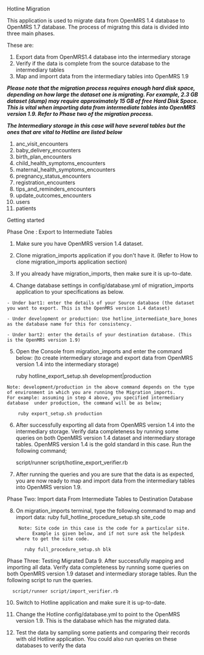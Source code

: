 Hotline Migration

This application is used to migrate data from OpenMRS 1.4 database to OpenMRS 1.7 database.
The process of migratng this data is divided into three main phases.

These are:
1. Export data from OpenMRS1.4 database into the intermediary storage
2. Verify if the data is complete from the source database to the intermediary tables
3. Map and imporrt data from the intermediary tables into OpenMRS 1.9

***Please note that the migration process requires enough hard disk space,
   depending on how large the dataset one is migrating. For example, 2.3 GB dataset (dump)
   may require approximately 15 GB of free Hard Disk Space. This is vital when importing
   data from intermediate tables into OpenMRS version 1.9.
   Refer to Phase two of the migration process.***

***The Intermediary storage in this case will have several tables but the ones that are
   vital to Hotline are listed below***
   1. anc_visit_encounters
   2. baby_delivery_encounters
   3. birth_plan_encounters
   4. child_health_symptoms_encounters
   5. maternal_health_symptoms_encounters
   6. pregnancy_status_encounters
   7. registration_encounters
   8. tips_and_reminders_encounters
   9. update_outcomes_encounters
   10. users
   11. patients

   Getting started

   Phase One : Export to Intermediate Tables

   1. Make sure you have OpenMRS version 1.4 dataset.

   2. Clone migration_imports application if you don't have it.
      (Refer to How to clone migration_imports application section)

   3. If you already have migration_imports, then make sure it is up-to-date.

   4. Change database settings in config/database.yml of migration_imports application to your specifications as below.

   	- Under bart1: enter the details of your Source database (the dataset you want to export. This is the OpenMRS version 1.4 dataset)

   	- Under development or production: Use hotline_intermediate_bare_bones as the database name for this for consistency.

   	- Under bart2: enter the details of your destination database. (This is the OpenMRS version 1.9)

   5. Open the Console from migration_imports and enter the command below:
      (to create intermediary storage and export data from OpenMRS version 1.4 into the intermediary storage)

   		ruby hotline_export_setup.sh development|production

   	Note: development/production in the above command depends on the type of environment in which you are running the Migration_imports.
    For example: assuming in step 4 above, you specified intermediary database 	under production, the command will be as below;

   		ruby export_setup.sh production

   6. After successfully exporting all data from OpenMRS version 1.4 into the intermediary storage.
      Verify data completeness by running some queries on both OpenMRS version 1.4 dataset and intermediary storage tables.
      OpenMRS version 1.4 is the gold standard in this case.
      Run the following command;

       script/runner script/hotline_export_verifier.rb

   7. After running the queries and you are sure that the data is as expected,
      you are now ready to map and import data from the intermediary tables into OpenMRS version 1.9.

Phase Two: Import data From Intermediate Tables to Destination Database

  8. On migration_imports terminal, type the following command to map and import data:
       ruby full_hotline_procedure_setup.sh site_code

          Note: Site code in this case is the code for a particular site.
               Example is given below, and if not sure ask the helpdesk where to get the site code.

      		ruby full_procedure_setup.sh blk

Phase Three: Testing Migrated Data
  9. After successfully mapping and importing all data. Verify data completeness
     by running some queries on both OpenMRS version 1.9 dataset and intermediary storage tables.
     Run the following script to run the queries.

      script/runner script/import_verifier.rb

  10. Switch to Hotline application and make sure it is up-to-date.

  11. Change the Hotline config/database.yml to point to the OpenMRS version 1.9. This is the database which has the migrated data.

  12. Test the data by sampling some patients and comparing their records with old Hotline application. You could also run queries on
      these databases to verify the data
